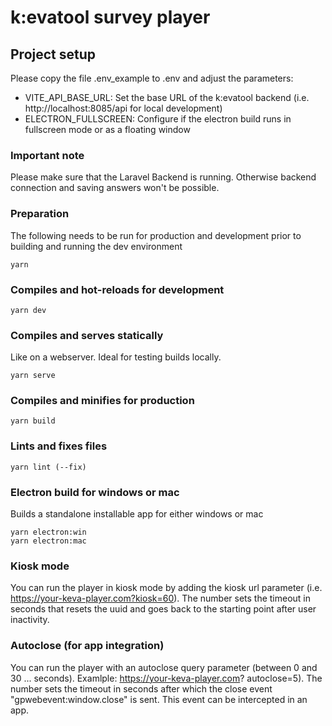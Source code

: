 # k:evatool survey player

## Project setup

Please copy the file .env_example to .env and adjust the parameters:
- VITE_API_BASE_URL: Set the base URL of the k:evatool backend (i.e. http://localhost:8085/api for local development)
- ELECTRON_FULLSCREEN: Configure if the electron build runs in fullscreen mode or as a floating window

### Important note
Please make sure that the Laravel Backend is running. Otherwise backend connection and saving answers won't be possible.

### Preparation
The following needs to be run for production and development prior to building and running the dev environment
```
yarn
```

### Compiles and hot-reloads for development
```
yarn dev
```

### Compiles and serves statically
Like on a webserver. Ideal for testing builds locally.
```
yarn serve
```

### Compiles and minifies for production
```
yarn build
```

### Lints and fixes files
```
yarn lint (--fix)
```

### Electron build for windows or mac
Builds a standalone installable app for either windows or mac
```
yarn electron:win
yarn electron:mac
```

### Kiosk mode
You can run the player in kiosk mode by adding the kiosk url parameter (i.e. https://your-keva-player.com?kiosk=60). The number sets the timeout in seconds 
that resets the uuid and goes back to the starting point after user inactivity.

### Autoclose (for app integration)
You can run the player with an autoclose query parameter (between 0 and 30 ... seconds).
Examlple: https://your-keva-player.com?
autoclose=5).
The number sets the timeout in seconds after which the close event "gpwebevent:window.close" is sent. This event can be intercepted in an app.

